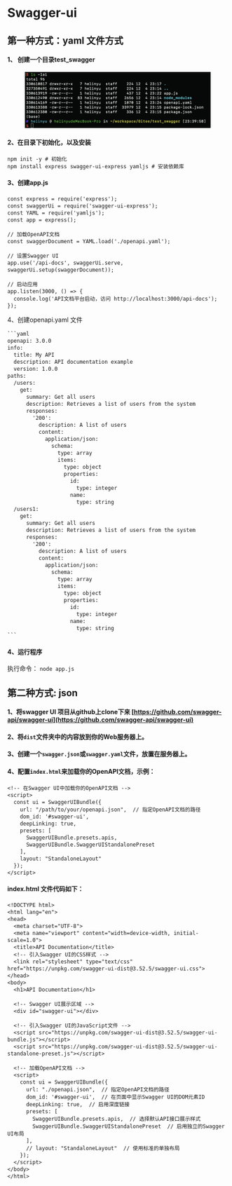 # Swagger-ui

## 第一种方式：yaml 文件方式

#### 1、 创建一个目录test\_swagger&#x20;

<figure><img src="../../.gitbook/assets/image (1).png" alt=""><figcaption></figcaption></figure>

#### 2、在目录下初始化，以及安装

```
npm init -y # 初始化
npm install express swagger-ui-express yamljs # 安装依赖库
```



#### 3、创建app.js

```
const express = require('express');
const swaggerUi = require('swagger-ui-express');
const YAML = require('yamljs');
const app = express();

// 加载OpenAPI文档
const swaggerDocument = YAML.load('./openapi.yaml');

// 设置Swagger UI
app.use('/api-docs', swaggerUi.serve, swaggerUi.setup(swaggerDocument));

// 启动应用
app.listen(3000, () => {
  console.log('API文档平台启动，访问 http://localhost:3000/api-docs');
});

```

4、创建openapi.yaml 文件

````
```yaml
openapi: 3.0.0
info:
  title: My API
  description: API documentation example
  version: 1.0.0
paths:
  /users:
    get:
      summary: Get all users
      description: Retrieves a list of users from the system
      responses:
        '200':
          description: A list of users
          content:
            application/json:
              schema:
                type: array
                items:
                  type: object
                  properties:
                    id:
                      type: integer
                    name:
                      type: string
  /users1:
    get:
      summary: Get all users
      description: Retrieves a list of users from the system
      responses:
        '200':
          description: A list of users
          content:
            application/json:
              schema:
                type: array
                items:
                  type: object
                  properties:
                    id:
                      type: integer
                    name:
                      type: string
```
````



#### 4、运行程序

执行命令： `node app.js`



## 第二种方式: json&#x20;

#### 1、将swagger UI 项目从github上clone下来 [https://github.com/swagger-api/swagger-ui](https://github.com/swagger-api/swagger-ui)

#### 2、将`dist`文件夹中的内容放到你的Web服务器上。

#### 3、创建一个`swagger.json`或`swagger.yaml`文件，放置在服务器上。

#### 4、配置`index.html`来加载你的OpenAPI文档，示例：

```
<!-- 在Swagger UI中加载你的OpenAPI文档 -->
<script>
  const ui = SwaggerUIBundle({
    url: "/path/to/your/openapi.json",  // 指定OpenAPI文档的路径
    dom_id: '#swagger-ui',
    deepLinking: true,
    presets: [
      SwaggerUIBundle.presets.apis,
      SwaggerUIBundle.SwaggerUIStandalonePreset
    ],
    layout: "StandaloneLayout"
  });
</script>

```

#### index.html 文件代码如下：

```
<!DOCTYPE html>
<html lang="en">
<head>
  <meta charset="UTF-8">
  <meta name="viewport" content="width=device-width, initial-scale=1.0">
  <title>API Documentation</title>
  <!-- 引入Swagger UI的CSS样式 -->
  <link rel="stylesheet" type="text/css" href="https://unpkg.com/swagger-ui-dist@3.52.5/swagger-ui.css">
</head>
<body>
  <h1>API Documentation</h1>

  <!-- Swagger UI展示区域 -->
  <div id="swagger-ui"></div>

  <!-- 引入Swagger UI的JavaScript文件 -->
  <script src="https://unpkg.com/swagger-ui-dist@3.52.5/swagger-ui-bundle.js"></script>
  <script src="https://unpkg.com/swagger-ui-dist@3.52.5/swagger-ui-standalone-preset.js"></script>

  <!-- 加载OpenAPI文档 -->
  <script>
    const ui = SwaggerUIBundle({
      url: "./openapi.json",  // 指定OpenAPI文档的路径
      dom_id: '#swagger-ui',  // 在页面中显示Swagger UI的DOM元素ID
      deepLinking: true,  // 启用深度链接
      presets: [
        SwaggerUIBundle.presets.apis,  // 选择默认API接口展示样式
        SwaggerUIBundle.SwaggerUIStandalonePreset  // 启用独立的Swagger UI布局
      ],
      // layout: "StandaloneLayout"  // 使用标准的单独布局
    });
  </script>
</body>
</html>

```
